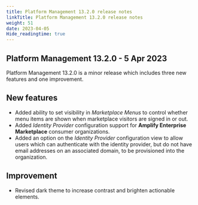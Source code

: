 ```yaml
---
title: Platform Management 13.2.0 release notes
linkTitle: Platform Management 13.2.0 release notes
weight: 51
date: 2023-04-05
Hide_readingtime: true
---
```


## Platform Management 13.2.0 - 5 Apr 2023

Platform Management 13.2.0 is a minor release which includes three new features and one improvement.

## New features

* Added ability to set visibility in *Marketplace Menus* to control whether menu items are shown when marketplace visitors are signed in or out.
* Added *Identity Provider* configuration support for **Amplify Enterprise Marketplace** consumer organizations.
* Added an option on the *Identity Provider* configuration view to allow users which can authenticate with the identity provider, but do not have email addresses on an associated domain, to be provisioned into the organization.

## Improvement

* Revised dark theme to increase contrast and brighten actionable elements.
